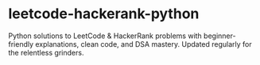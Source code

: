 # leetcode-hackerank-python
Python solutions to LeetCode &amp; HackerRank problems with beginner-friendly explanations, clean code, and DSA mastery. Updated regularly for the relentless grinders.
